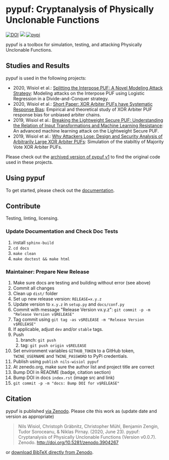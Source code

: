 # pypuf: Cryptanalysis of Physically Unclonable Functions

[![DOI](https://zenodo.org/badge/DOI/10.5281/zenodo.3904267.svg)](https://doi.org/10.5281/zenodo.3904267)
![](https://github.com/nils-wisiol/pypuf/workflows/Doc%20Tests/badge.svg?branch=v2)
[![pypi](https://img.shields.io/pypi/v/pypuf.svg)](https://pypi.python.org/pypi/pypuf)

pypuf is a toolbox for simulation, testing, and attacking Physically Unclonable Functions.

## Studies and Results

pypuf is used in the following projects:

- 2020, Wisiol et al.: [ Splitting the Interpose PUF: A Novel Modeling Attack Strategy](https://eprint.iacr.org/2019/1473):
  Modeling attacks on the Interpose PUF using Logistic Regression in a Divide-and-Conquer strategy.
- 2020, Wisiol et al.: [Short Paper: XOR Arbiter PUFs have Systematic Response Bias](https://eprint.iacr.org/2019/1091):
  Empirical and theoretical study of XOR Arbiter PUF response bias for unbiased arbiter chains.
- 2019, Wisiol et al.: [Breaking the Lightweight Secure PUF: Understanding the Relation of Input Transformations and Machine Learning Resistance](https://eprint.iacr.org/2019/799):
  An advanced machine learning attack on the Lightweight Secure PUF.
- 2019, Wisiol et al.: [Why Attackers Lose: Design and Security Analysis of Arbitrarily Large XOR Arbiter PUFs](https://doi.org/10.1007/s13389-019-00204-8):
  Simulation of the stabiltiy of Majority Vote XOR Arbiter PUFs.

Please check out the [archived version of pypuf v1](https://github.com/nils-wisiol/pypuf/tree/v1) to find the
original code used in these projects.

## Using pypuf

To get started, please check out the [documentation](https://pypuf.readthedocs.org).

## Contribute

Testing, linting, licensing.

### Update Documentation and Check Doc Tests

1. install `sphinx-build`
1. `cd docs`
1. `make clean`
1. `make doctest && make html`

### Maintainer: Prepare New Release

1. Make sure docs are testing and building without error (see above)
1. Commit all changes
1. Clean up `dist/` folder
1. Set up new release version: `RELEASE=x.y.z`
1. Update version to `x.y.z` in `setup.py` and `docs/conf.py`
1. Commit with message "Release Version vx.y.z": `git commit -p -m "Release Version v$RELEASE"`
1. Tag commit using `git tag -as v$RELEASE -m "Release Version v$RELEASE"`
1. If applicable, adjust `dev` and/or `stable` tags.
1. Push
    1. branch: `git push`
    1. tag: `git push origin v$RELEASE`
1. Set environment variables `GITHUB_TOKEN` to a GitHub token, `TWINE_USERNAME` and `TWINE_PASSWORD` to PyPi
    credentials.
1. Publish using `publish nils-wisiol pypuf`
1. At zenedo.org, make sure the author list and project title are correct
1. Bump DOI in README (badge, citation section)
1. Bump DOI in docs `index.rst` (image src and link)
1. `git commit -p -m "docs: Bump DOI for v$RELEASE"`

## Citation

pypuf is published [via Zenodo](https://zenodo.org/record/3904267). Please cite this work as (update date and version
as appropriate)

> Nils Wisiol, Christoph Gräbnitz, Christopher Mühl, Benjamin Zengin, Tudor Soroceanu, & Niklas Pirnay. (2020, June 23). pypuf: Cryptanalysis of Physically Unclonable Functions (Version v0.0.7). Zenodo. http://doi.org/10.5281/zenodo.3904267

or [download BibTeX directly from Zenodo](https://zenodo.org/record/3904267/export/hx).
